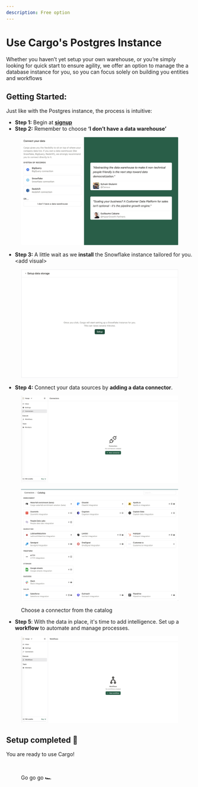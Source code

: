 ```yaml
---
description: Free option
---
```


# Use Cargo's Postgres Instance

Whether you haven’t yet setup your own warehouse, or you’re simply looking for quick start to ensure agility, we offer an option to manage the a database instance for you, so you can focus solely on building you entities and workflows

## Getting Started:

Just like with the Postgres instance, the process is intuitive:

* **Step 1:** Begin at [**signup**](https://app.getcargo.io/)&#x20;
* **Step 2:** Remember to choose **‘I don’t have a data warehouse’**

<figure><img src="../.gitbook/assets/Screenshot 2023-10-02 at 09.27.19.png" alt=""><figcaption></figcaption></figure>

* **Step 3:** A little wait as we **install** the Snowflake instance tailored for you. \<add visual>

<figure><img src="../.gitbook/assets/Screenshot 2023-10-02 at 09.28.01.png" alt=""><figcaption></figcaption></figure>

* **Step 4:** Connect your data sources by **adding a data connector**.&#x20;

<figure><img src="../.gitbook/assets/Screenshot 2023-10-02 at 09.37.10.png" alt=""><figcaption></figcaption></figure>

<figure><img src="../.gitbook/assets/Screenshot 2023-10-02 at 09.30.06.png" alt=""><figcaption><p>Choose a connector from the catalog</p></figcaption></figure>

* **Step 5**: With the data in place, it's time to add intelligence. Set up a **workflow** to automate and manage processes.

&#x20;

<figure><img src="../.gitbook/assets/Screenshot 2023-10-02 at 09.36.30.png" alt=""><figcaption></figcaption></figure>



## Setup completed 🎉

You are ready to use Cargo!&#x20;

<figure><img src="https://media.giphy.com/media/ZWbeEcbeo0cKI/giphy.gif" alt=""><figcaption><p>Go go go 🏎️</p></figcaption></figure>
